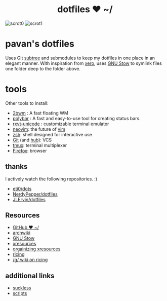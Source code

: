 <h1 align="center">dotfiles ❤ ~/</h1>

![scrot0](https://raw.githubusercontent.com/pavanjadhaw/etc/master/scrots/2018-06-24-08-30-32.png)
![scrot1](https://raw.githubusercontent.com/pavanjadhaw/etc/master/scrots/2018-06-26-11-47-39.png)

# pavan's dotfiles

Uses Git [subtree][] and submodules to keep my dotfiles in one place
in an elegant manner. With inspiration from [xero][], uses [GNU Stow][]
to symlink files one folder deep to the folder above.

[subtree]: https://github.com/git/git/blob/master/contrib/subtree/git-subtree.txt
[xero]: https://github.com/xero/dotfiles
[GNU Stow]: https://www.gnu.org/software/stow/

# tools

Other tools to install:

- [2bwm](https://wiki.archlinux.org/index.php/2bwm) : A fast floating WM
- [polybar](https://github.com/jaagr/polybar) : A fast and easy-to-use tool for creating status bars.
- [rxvt-unicode](https://wiki.archlinux.org/index.php/rxvt-unicode) : customizable terminal emulator
- [neovim](https://neovim.io/): the future of [vim](https://twitter.com/nelstrom/status/881813223997153280)
- [zsh](http://www.zsh.org/): shell designed for interactive use
- [Git](https://git-scm.com/) (and [hub](https://hub.github.com/)): VCS
- [tmux](https://github.com/tmux/tmux): terminal multiplexer
- [Firefox](https://www.mozilla.org/en-US/firefox/): browser

## thanks

I actively watch the following repositories. :)

* [eti0/dots](https://github.com/eti0/dots)
* [NerdyPepper/dotfiles](https://github.com/NerdyPepper/dotfiles)
* [JLErvin/dotfiles](https://github.com/JLErvin/dotfiles)

## Resources

* [GitHub ❤ ~/](http://dotfiles.github.io/)
* [archwiki](https://wiki.archlinux.org/index.php/Dotfiles)
* [GNU Stow](https://www.gnu.org/software/stow/)
* [xresources](https://wiki.archlinux.org/index.php/x_resources)
* [orgainizing xresources](https://www.reddit.com/r/unixporn/wiki/organizing_xresources)
* [ricing](https://www.reddit.com/r/unixporn/wiki/ricerous_info)
* [/g/ wiki on ricing](https://wiki.installgentoo.com/index.php/GNU/Linux_ricing)

## additional links

* [suckless](https://github.com/pavanjadhaw/suckless)
* [scripts](https://github.com/pavanjadhaw/bin)
